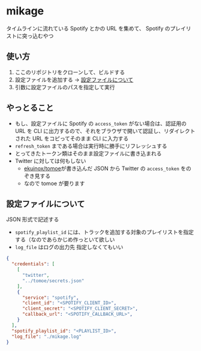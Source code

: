 # mikage

タイムラインに流れている Spotify とかの URL を集めて、 Spotify のプレイリストに突っ込むやつ

## 使い方

1. ここのリポジトリをクローンして、ビルドする
2. 設定ファイルを追加する -> [設定ファイルについて](#設定ファイルについて)
3. 引数に設定ファイルのパスを指定して実行

## やっとること

- もし、設定ファイルに Spotify の `access_token` がない場合は、認証用の URL を CLI に出力するので、それをブラウザで開いて認証し、リダイレクトされた URL をコピってそのまま CLI に入力する
- `refresh_token` まである場合は実行時に勝手にリフレッシュする
- とってきたトークン類はそのまま設定ファイルに書き込まれる
- Twitter に対しては何もしない
  * [ekuinox/tomoe](https://github.com/ekuinox/tomoe)が書き込んだ JSON から Twitter の `access_token` をのぞき見する
  * なので tomoe が要ります

## 設定ファイルについて

JSON 形式で記述する

- `spotify_playlist_id` には、トラックを追加する対象のプレイリストを指定する（なのであらかじめ作っといて欲しい
- `log_file` はログの出力先 指定しなくてもいい

```json
{
  "credentials": [
    [
      "twitter",
      "../tomoe/secrets.json"
    ],
    {
      "service": "spotify",
      "client_id": "<SPOTIFY_CLIENT_ID>",
      "client_secret": "<SPOTIFY_CLIENT_SECRET>",
      "callback_url": "<SPOTIFY_CALLBACK_URL>",
    }
  ],
  "spotify_playlist_id": "<PLAYLIST_ID>",
  "log_file": "./mikage.log"
}
```
